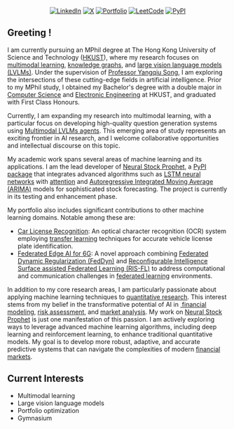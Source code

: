 <div align="center">
 
[![LinkedIn](https://img.shields.io/badge/-LinkedIn-blue?style=flat-square&logo=Linkedin)](https://www.linkedin.com/in/lucas-chan-578039267)
[![X](https://img.shields.io/badge/-X.com-black?style=flat-square&logo=X)](https://x.com/lucaswychan)
[![Portfolio](https://img.shields.io/badge/Portfolio-543DE0?style=flat-square&logo=About.me&logoColor=white)](https://lucaswychan.github.io)
[![LeetCode](https://img.shields.io/badge/-LeetCode-gold?style=flat-square&logo=leetcode)](https://leetcode.com/u/lucaswyc/)
[![PyPI](https://img.shields.io/badge/PyPI-blue?style=flat-square&logo=pypi)](https://pypi.org/user/lucaswychan/)

</div>

## Greeting !

I am currently pursuing an MPhil degree at The Hong Kong University of Science and Technology ([HKUST](https://hkust.edu.hk)), where my research focuses on [multimodal learning](https://en.wikipedia.org/wiki/Multimodal_learning), [knowledge graphs](https://neo4j.com/blog/what-is-knowledge-graph/), and [large vision language models (LVLMs)](https://huggingface.co/blog/vlms). Under the supervision of [Professor Yangqiu Song](https://www.cse.ust.hk/~yqsong/), I am exploring the intersections of these cutting-edge fields in artificial intelligence. Prior to my MPhil study, I obtained my Bachelor's degree with a double major in [Computer Science](https://cse.hkust.edu.hk) and [Electronic Engineering](https://ece.hkust.edu.hk/programs/4yr_ug_beng_elec) at HKUST, and graduated with First Class Honours.

Currently, I am expanding my research into multimodal learning, with a particular focus on developing high-quality question generation systems using [Multimodal LVLMs agents](https://www.superannotate.com/blog/llm-agents). This emerging area of study represents an exciting frontier in AI research, and I welcome collaborative opportunities and intellectual discourse on this topic.

My academic work spans several areas of machine learning and its applications. I am the lead developer of [Neural Stock Prophet](https://github.com/lucaswychan/neural-stock-prophet), a [PyPI package](https://pypi.org/project/neuralstockprophet/) that integrates advanced algorithms such as [LSTM neural networks](https://en.wikipedia.org/wiki/Long_short-term_memory) with [attention](https://en.wikipedia.org/wiki/Attention_(machine_learning)) and [Autoregressive Integrated Moving Average (ARIMA)](https://en.wikipedia.org/wiki/Autoregressive_integrated_moving_average) models for sophisticated stock forecasting. The project is currently in its testing and enhancement phase.

My portfolio also includes significant contributions to other machine learning domains. Notable among these are:

- [Car License Recognition](https://github.com/lucaswychan/car-plate-recognition): An optical character recognition (OCR) system employing [transfer learning](https://en.wikipedia.org/wiki/Transfer_learning) techniques for accurate vehicle license plate identification.
- [Federated Edge AI for 6G](https://github.com/lucaswychan/Federated-Edge-AI-For-6G): A novel approach combining [Federated Dynamic Regularization (FedDyn)](https://arxiv.org/abs/2111.04263) and [Reconfigurable Intelligence Surface assisted Federated Learning (RIS-FL)](https://arxiv.org/abs/2011.10282) to address computational and communication challenges in [federated learning](https://en.wikipedia.org/wiki/Federated_learning) environments.

In addition to my core research areas, I am particularly passionate about applying machine learning techniques to [quantitative research](https://en.wikipedia.org/wiki/Quantitative_research). This interest stems from my belief in the transformative potential of AI in [ financial modeling](https://en.wikipedia.org/wiki/Financial_modeling), [risk assessment](https://en.wikipedia.org/wiki/Risk_assessment), and [market analysis](https://en.wikipedia.org/wiki/Market_analysis). My work on [Neural Stock Prophet](https://github.com/lucaswychan/neural-stock-prophet) is just one manifestation of this passion. I am actively exploring ways to leverage advanced machine learning algorithms, including deep learning and reinforcement learning, to enhance traditional quantitative models. My goal is to develop more robust, adaptive, and accurate predictive systems that can navigate the complexities of modern [financial markets](https://en.wikipedia.org/wiki/Financial_market).

## Current Interests
 
- Multimodal learning
- Large vision language models
- Portfolio optimization
- Gymnasium

